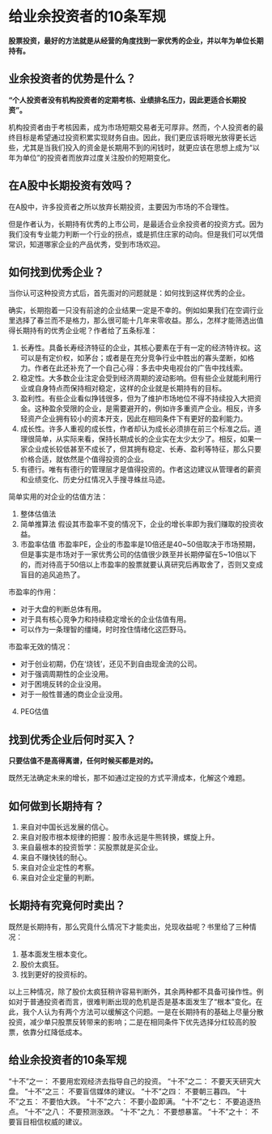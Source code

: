 # 给业余投资者的10条军规

**股票投资，最好的方法就是从经营的角度找到一家优秀的企业，并以年为单位长期持有。**

## 业余投资者的优势是什么？
**“个人投资者没有机构投资者的定期考核、业绩排名压力，因此更适合长期投资”。**

机构投资者由于考核因素，成为市场短期交易者无可厚非。然而，个人投资者的最终目标是希望通过投资积累实现财务自由。因此，我们更应该将眼光放得更长远些，尤其是当我们投入的资金是长期用不到的闲钱时，就更应该在思想上成为“以年为单位”的投资者而放弃过度关注股价的短期变化。

## 在A股中长期投资有效吗？
在A股中，许多投资者之所以放弃长期投资，主要因为市场的不合理性。

但是作者认为，长期持有优秀的上市公司，是最适合业余投资者的投资方式。因为我们没有专业能力判断一个行业的拐点，或是抓住庄家的动向。但是我们可以凭借常识，知道哪家企业的产品优秀，受到市场欢迎。

## 如何找到优秀企业？
当你认可这种投资方式后，首先面对的问题就是：如何找到这样优秀的企业。

确实，长期抱着一只没有前途的企业结果一定是不幸的。例如如果我们在空调行业里选择了春兰而不是格力，那么很可能十几年来零收益。那么，怎样才能筛选出值得长期持有的优秀企业呢？作者给了五条标准：

1. 长寿性。具备长寿经济特征的企业，其核心要素在于有一定的经济特许权。这可以是有定价权，如茅台；或者是在充分竞争行业中胜出的寡头垄断，如格力。作者在此还补充了一个自己心得：多去中央电视台的广告中找线索。
2. 稳定性。大多数企业注定会受到经济周期的波动影响。但有些企业就能利用行业或自身特点而保持相对稳定，这样的企业就是长期持有的目标。
3. 盈利性。有些企业看似挣钱很多，但为了维护市场地位不得不持续投入大把资金。这种盈余受限的企业，是需要避开的，例如许多重资产企业。相反，许多轻资产企业拥有较小的资本开支，因此在相同条件下有更好的盈利能力。
4. 成长性。许多人重视的成长性，作者却认为成长必须排在前三个标准之后。道理很简单，从实际来看，保持长期成长的企业实在太少太少了。相反，如果一家企业成长较低甚至不成长了，但其拥有稳定、长寿、盈利等特征，那么只要价格合适，就依然是个值得投资的企业。
5. 有德行。唯有有德行的管理层才是值得投资的。作者这边建议从管理者的薪资和业绩变化、历史分红情况入手搜寻蛛丝马迹。

简单实用的对企业的估值方法：
1. 整体估值法
2. 简单推算法
假设其市盈率不变的情况下，企业的增长率即为我们赚取的投资收益。
3. 市盈率估值
市盈率PE，企业的市盈率是10倍还是40~50倍取决于市场预期，但是事实是市场对于一家优秀公司的估值很少跌至并长期停留在5~10倍以下的，而对待高于50倍以上市盈率的股票就要认真研究后再取舍了，否则又变成盲目的追风追热了。

市盈率的作用：
- 对于大盘的判断总体有用。
- 对于具有核心竞争力和持续稳定增长的企业估值有用。
- 可以作为一条理智的缰绳，时时拴住情绪化这匹野马。

市盈率无效的情况：
- 对于创业初期，仍在‘烧钱’，还见不到自由现金流的公司。
- 对于强调周期性的企业没用。
- 对于困境反转的企业没用。
- 对于一般性普通的商业企业没用。

4. PEG估值

## 找到优秀企业后何时买入？
**只要估值不是高得离谱，任何时候买都是对的。**

既然无法确定未来的增长，那不如通过定投的方式平滑成本，化解这个难题。

## 如何做到长期持有？
1. 来自对中国长远发展的信心。
2. 来自对股市根本规律的把握：股市永远是牛熊转换，螺旋上升。
3. 来自最根本的投资哲学：买股票就是买企业。
4. 来自不赚快钱的耐心。
5. 来自对企业定性的考察。
6. 来自对企业定量的判断。

## 长期持有究竟何时卖出？
既然是长期持有，那么究竟什么情况下才能卖出，兑现收益呢？书里给了三种情况：
1. 基本面发生根本变化。
2. 股价太疯狂。
3. 找到更好的投资标的。

以上三种情况，除了股价太疯狂稍许容易判断外，其余两种都不具备可操作性。例如对于普通投资者而言，很难判断出现的危机是否是基本面发生了“根本”变化。在此，我个人认为有两个方法可以缓解这个问题。一是在长期持有的基础上尽量分散投资，减少单只股票反转带来的影响；二是在相同条件下优先选择分红较高的股票，依靠分红降低成本。


## 给业余投资者的10条军规
“十不”之一： 不要用宏观经济去指导自己的投资。
“十不”之二： 不要天天研究大盘。
“十不”之三： 不要盲信媒体的建议。
“十不”之四： 不要朝三暮四。
“十不”之五： 不要怕大跌。
“十不”之六： 不要小盈即满。
“十不”之七： 不要追逐热点。
“十不”之八： 不要预测涨跌。
“十不”之九： 不要想暴富。
“十不”之十： 不要盲目相信权威的建议。